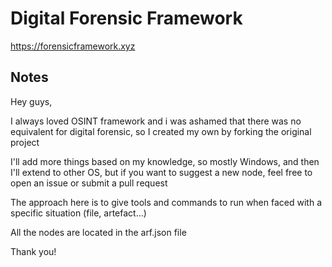 # Digital Forensic Framework

https://forensicframework.xyz

## Notes
Hey guys,

I always loved OSINT framework and i was ashamed that there was no equivalent for digital forensic, so I created my own by forking the original project

I'll add more things based on my knowledge, so mostly Windows, and then I'll extend to other OS, but if you want to suggest a new node, feel free to open an issue or submit a pull request

The approach here is to give tools and commands to run when faced with a specific situation (file, artefact...)

All the nodes are located in the arf.json file

Thank you!

